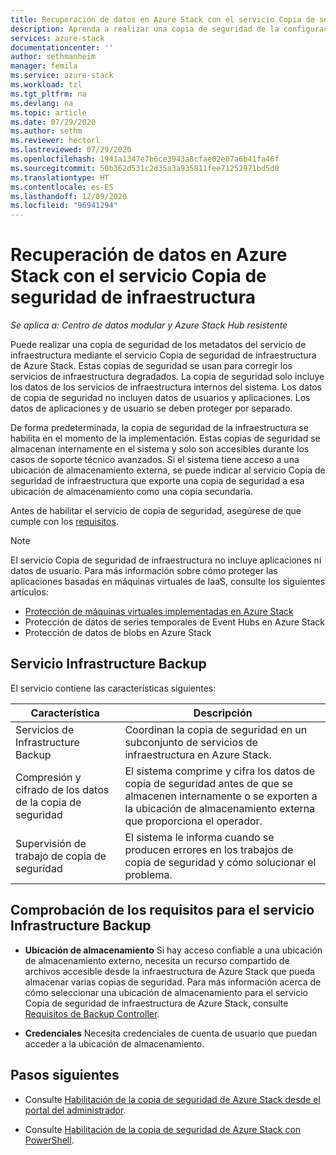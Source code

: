```yaml
---
title: Recuperación de datos en Azure Stack con el servicio Copia de seguridad de infraestructura | Microsoft Docs
description: Aprenda a realizar una copia de seguridad de la configuración y los datos de servicio, y a restaurarlos, con el servicio Copia de seguridad de infraestructura.
services: azure-stack
documentationcenter: ''
author: sethmanheim
manager: femila
ms.service: azure-stack
ms.workload: tzl
ms.tgt_pltfrm: na
ms.devlang: na
ms.topic: article
ms.date: 07/29/2020
ms.author: sethm
ms.reviewer: hectorl
ms.lastreviewed: 07/29/2020
ms.openlocfilehash: 1941a1347e7b6ce3943a8cfae02e07a6b41fa46f
ms.sourcegitcommit: 50b362d531c2d35a3a935811fee71252971bd5d8
ms.translationtype: HT
ms.contentlocale: es-ES
ms.lasthandoff: 12/09/2020
ms.locfileid: "96941294"
---
```

# <a name="recover-data-in-azure-stack-with-the-infrastructure-backup-service"></a>Recuperación de datos en Azure Stack con el servicio Copia de seguridad de infraestructura

*Se aplica a: Centro de datos modular y Azure Stack Hub resistente*

Puede realizar una copia de seguridad de los metadatos del servicio de infraestructura mediante el servicio Copia de seguridad de infraestructura de Azure Stack. Estas copias de seguridad se usan para corregir los servicios de infraestructura degradados. La copia de seguridad solo incluye los datos de los servicios de infraestructura internos del sistema. Los datos de copia de seguridad no incluyen datos de usuarios y aplicaciones. Los datos de aplicaciones y de usuario se deben proteger por separado.

De forma predeterminada, la copia de seguridad de la infraestructura se habilita en el momento de la implementación. Estas copias de seguridad se almacenan internamente en el sistema y solo son accesibles durante los casos de soporte técnico avanzados. Si el sistema tiene acceso a una ubicación de almacenamiento externa, se puede indicar al servicio Copia de seguridad de infraestructura que exporte una copia de seguridad a esa ubicación de almacenamiento como una copia secundaria.

Antes de habilitar el servicio de copia de seguridad, asegúrese de que cumple con los [requisitos](../../operator/azure-stack-backup-reference.md#backup-controller-requirements).

> [!NOTE]
> El servicio Copia de seguridad de infraestructura no incluye aplicaciones ni datos de usuario. Para más información sobre cómo proteger las aplicaciones basadas en máquinas virtuales de IaaS, consulte los siguientes artículos:
>
> - [Protección de máquinas virtuales implementadas en Azure Stack](../../user/azure-stack-manage-vm-protect.md)
> - Protección de datos de series temporales de Event Hubs en Azure Stack
> - Protección de datos de blobs en Azure Stack

## <a name="the-infrastructure-backup-service"></a>Servicio Infrastructure Backup

El servicio contiene las características siguientes:

| Característica                                            | Descripción                                                                                                                                                |
|----------------------------------------------------|------------------------------------------------------------------------------------------------------------------------------------------------------------|
| Servicios de Infrastructure Backup                     | Coordinan la copia de seguridad en un subconjunto de servicios de infraestructura en Azure Stack. |
| Compresión y cifrado de los datos de la copia de seguridad | El sistema comprime y cifra los datos de copia de seguridad antes de que se almacenen internamente o se exporten a la ubicación de almacenamiento externa que proporciona el operador.                |
| Supervisión de trabajo de copia de seguridad                              | El sistema le informa cuando se producen errores en los trabajos de copia de seguridad y cómo solucionar el problema.                                                                                                |

## <a name="verify-requirements-for-the-infrastructure-backup-service"></a>Comprobación de los requisitos para el servicio Infrastructure Backup

- **Ubicación de almacenamiento** Si hay acceso confiable a una ubicación de almacenamiento externo, necesita un recurso compartido de archivos accesible desde la infraestructura de Azure Stack que pueda almacenar varias copias de seguridad. Para más información acerca de cómo seleccionar una ubicación de almacenamiento para el servicio Copia de seguridad de infraestructura de Azure Stack, consulte [Requisitos de Backup Controller](../../operator/azure-stack-backup-reference.md#backup-controller-requirements).

- **Credenciales** Necesita credenciales de cuenta de usuario que puedan acceder a la ubicación de almacenamiento.

## <a name="next-steps"></a>Pasos siguientes

- Consulte [Habilitación de la copia de seguridad de Azure Stack desde el portal del administrador](../../operator/azure-stack-backup-enable-backup-console.md).

- Consulte [Habilitación de la copia de seguridad de Azure Stack con PowerShell](../../operator/azure-stack-backup-enable-backup-powershell.md).
